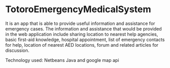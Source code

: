 # TotoroEmergencyMedicalSystem

It is an app that is able to provide useful information and assistance for emergency cases. The information and assistance that would be provided in the web application include sharing location to nearest help agencies, basic first-aid knowledge, hospital appointment, list of emergency contacts for help, location of nearest AED locations, forum and related articles for discussion.

Technology used: Netbeans Java and google map api
